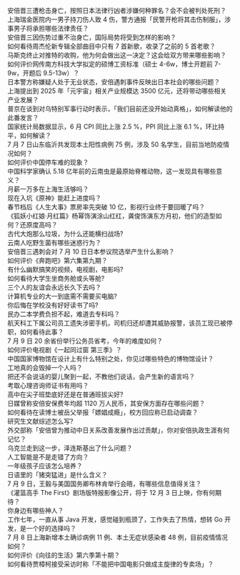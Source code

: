 安倍晋三遭枪击身亡，按照日本法律行凶者涉嫌何种罪名？会不会被判处死刑？  
上海瑞金医院内一男子持刀伤人致 4 伤，警方通报「民警开枪将其击伤制服」，涉事男子将承担哪些法律责任？  
安倍晋三因伤势过重不治身亡，国际局势将受到怎样的影响？  
如何看待周杰伦新专辑全部曲目中只有 7 首新歌，收录了之前的 5 首老歌？  
马斯克终止对推特的收购，他为何会做出这一决定？这会给双方带来哪些影响？  
如何评价网传南方科技大学拟定的硕博工资标准（硕士 4-6w，博士开题前 7-9w，开题后 9.5-13w）？  
日本警方称嫌疑人处于无业状态，安倍遇刺事件反映出日本社会的哪些问题？  
上海提出到 2025 年「元宇宙」相关产业规模达 3500 亿元，还将带动哪些相关产业发展？  
普京在谈到对乌特别军事行动时表示，「我们目前还没开始动真格」，如何解读他的此番发言？  
国家统计局数据显示，6 月 CPI 同比上涨 2.5 %，PPI 同比上涨 6.1 %，环比持平，如何解读？  
7 月 7 日山东临沂共发现本土阳性病例 75 例，涉及 50 名学生，目前当地防疫情况如何？  
如何评价中国停车难的现象？  
中国科学家确认 5.18 亿年前的云南虫是最原始脊椎动物，这一发现具有哪些意义？  
月薪一万多在上海生活够吗？  
现在入坑《原神》能赶上进度吗？  
春节档后《人生大事》票房率先突破 10 亿，影视行业终于要回暖了吗？  
《狐妖小红娘·月红篇》杨幂饰演涂山红红，龚俊饰演东方月初，他们的造型如何？还原度高吗？  
古代大炮那么垃圾，为什么还能横扫战场?  
云南人吃野生菌有哪些迷惑行为？  
安倍晋三遇刺会对 7 月 10 日日本参议院选举产生什么影响？  
如何评价《奔跑吧》第六集第九期？  
有什么幽默搞笑的视频，电视剧，电影吗?  
如何看待大学生坐商务舱或头等舱?  
三个人的友谊会永远长久下去吗？  
计算机专业的大一到底需不需要买电脑?  
你后悔在学校没有好好读书了吗?  
民办二本学费负担不起，难道去专科吗？  
航天科工下属公司员工遗失涉密手机，司机归还却遭其威胁报警，该员工现已被停职，如何看待此事？  
7 月 9 日 20 余省份举行公务员省考，今年的难度如何？  
如何评价电视剧《一起同过窗 第三季》？  
中国国家博物馆在设计上有什么特别之处，你见过哪些特色的博物馆设计？  
工地真的会毁掉一个人吗？  
把还不会说话的婴儿聚到一起，不教他们说话，会产生新的语言吗？  
考取心理咨询师证书有用吗？  
高中在尖子班垫底好还是在普通班拔尖好?  
日媒曾称安倍安保费年均超 1120 万人民币，其安保方面存在哪些问题？  
如何看待在读博士被岳父举报「嫖娼成瘾」，校方回应称已启动调查？  
研究生文献综述怎么写?  
外交部称「安倍曾为推动中日关系改善发展作出过贡献」，你对安倍执政生涯有何记忆？  
乌克兰走到这一步，泽连斯基出了什么问题？  
人工智能是不是走错了方向？  
一年级孩子应该怎么培养？  
日语里的「猪突猛进」是什么含义？  
7 月 9 日，王毅与美国国务卿布林肯举行会晤，有哪些信息值得关注？  
《灌篮高手 The First》剧场版特报影像公开，将于 12 月 3 日上映，你有何期待？  
你身边有哪些神人？  
工作七年，一直从事 Java 开发，感觉碰到瓶颈了，工作失去了热情，想转 Go 开发，是一个好的选择吗？  
7 月 8 日上海新增本土确诊病例 11 例、本土无症状感染者 48 例，目前疫情情况如何？  
如何评价《向往的生活》第六季第十期？  
如何看待贾樟柯接受采访时称「不能把中国电影只做成主旋律的专卖场」？  
